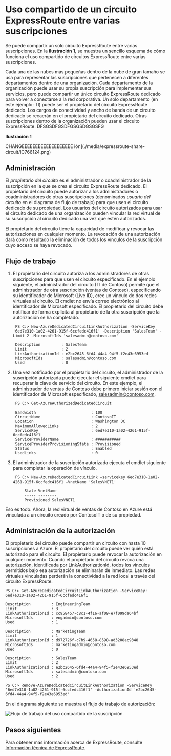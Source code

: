 <properties 
   pageTitle="Uso compartido de un circuito ExpressRoute entre varias suscripciones | Microsoft Azure"
   description="En este artículo, se explica el uso compartido de un circuito ExpressRoute entre varias suscripciones a Azure."
   services="expressroute"
   documentationCenter="na"
   authors="cherylmc"
   manager="jdial"
   editor="tysonn" />
<tags 
   ms.service="expressroute"
   ms.devlang="na"
   ms.topic="article"
   ms.tgt_pltfrm="na"
   ms.workload="infrastructure-services"
   ms.date="06/25/2015"
   ms.author="cherylmc" />

# Uso compartido de un circuito ExpressRoute entre varias suscripciones

Se puede compartir un solo circuito ExpressRoute entre varias suscripciones. En la **ilustración 1**, se muestra un sencillo esquema de cómo funciona el uso compartido de circuitos ExpressRoute entre varias suscripciones.

Cada una de las nubes más pequeñas dentro de la nube de gran tamaño se usa para representar las suscripciones que pertenecen a diferentes departamentos dentro de una organización. Cada departamento de la organización puede usar su propia suscripción para implementar sus servicios, pero puede compartir un único circuito ExpressRoute dedicado para volver a conectarse a la red corporativa. Un solo departamento (en este ejemplo: TI) puede ser el propietario del circuito ExpressRoute dedicado. Los cargos de conectividad y ancho de banda de un circuito dedicado se recaerán en el propietario del circuito dedicado. Otras suscripciones dentro de la organización pueden usar el circuito ExpressRoute. DFSGSDFGSDFGSGSDGSGSFG

**Ilustración 1**

CHANGEEEEEEEEEEEEEEEEEEE
ión](./media/expressroute-share-circuit/IC766124.png)


## Administración

El *propietario del circuito* es el administrador o coadministrador de la suscripción en la que se crea el circuito ExpressRoute dedicado. El propietario del circuito puede autorizar a los administradores o coadministradores de otras suscripciones (denominados *usuario del circuito* en el diagrama de flujo de trabajo) para que usen el circuito dedicado de su propiedad. Los usuarios del circuito autorizados para usar el circuito dedicado de una organización pueden vincular la red virtual de su suscripción al circuito dedicado una vez que estén autorizados.

El propietario del circuito tiene la capacidad de modificar y revocar las autorizaciones en cualquier momento. La revocación de una autorización dará como resultado la eliminación de todos los vínculos de la suscripción cuyo acceso se haya revocado.

## Flujo de trabajo

1. El propietario del circuito autoriza a los administradores de otras suscripciones para que usen el circuito especificado. En el ejemplo siguiente, el administrador del circuito (TI de Contoso) permite que el administrador de otra suscripción (ventas de Contoso), especificando su identificador de Microsoft (Live ID), cree un vínculo de dos redes virtuales al circuito. El cmdlet no envía correo electrónico al identificador de Microsoft especificado. El propietario del circuito debe notificar de forma explícita al propietario de la otra suscripción que la autorización se ha completado.

		PS C:> New-AzureDedicatedCircuitLinkAuthorization -ServiceKey '6ed7e310-1a02-4261-915f-6ccfedc416f1' -Description 'SalesTeam' -Limit 2 -MicrosoftIds 'salesadmin@contoso.com'
		
		Description         : SalesTeam 
		Limit               : 2 
		LinkAuthorizationId : e2bc2645-6fd4-44a4-94f5-f2e43e6953ed 
		MicrosoftIds        : salesadmin@contoso.com 
		Used                : 0

1. Una vez notificado por el propietario del circuito, el administrador de la suscripción autorizada puede ejecutar el siguiente cmdlet para recuperar la clave de servicio del circuito. En este ejemplo, el administrador de ventas de Contoso debe primero iniciar sesión con el identificador de Microsoft especificado, salesadmin@contoso.com.

		PS C:> Get-AzureAuthorizedDedicatedCircuit
		
		Bandwidth                        : 100
		CircuitName                      : ContosoIT
		Location                         : Washington DC
		MaximumAllowedLinks              : 2
		ServiceKey                       : 6ed7e310-1a02-4261-915f-6ccfedc416f1
		ServiceProviderName              : ###########
		ServiceProviderProvisioningState : Provisioned
		Status                           : Enabled
		UsedLinks                        : 0

1. El administrador de la suscripción autorizada ejecuta el cmdlet siguiente para completar la operación de vínculo.

		PS C:> New-AzureDedicatedCircuitLink –servicekey 6ed7e310-1a02-4261-915f-6ccfedc416f1 –VnetName 'SalesVNET1' 
		
			State VnetName 
			----- -------- 
			Provisioned SalesVNET1

Eso es todo. Ahora, la red virtual de ventas de Contoso en Azure está vinculada a un circuito creado por ContosoIT o de su propiedad.

## Administración de la autorización

El propietario del circuito puede compartir un circuito con hasta 10 suscripciones a Azure. El propietario del circuito puede ver quién está autorizado para el circuito. El propietario puede revocar la autorización en cualquier momento. Cuando el propietario del circuito revoca una autorización, identificada por LinkAuthorizationId, todos los vínculos permitidos bajo esa autorización se eliminarán de inmediato. Las redes virtuales vinculadas perderán la conectividad a la red local a través del circuito ExpressRoute.

	PS C:> Get-AzureDedicatedCircuitLinkAuthorization -ServiceKey: 6ed7e310-1a02-4261-915f-6ccfedc416f1 
	
	Description         : EngineeringTeam 
	Limit               : 3 
	LinkAuthorizationId : cc958457-c8c1-4f16-af09-e7f099da64bf 
	MicrosoftIds        : engadmin@contoso.com 
	Used                : 1 
	
	Description         : MarketingTeam 
	Limit               : 1 
	LinkAuthorizationId : d972726f-c7b9-4658-8598-ad3208ac9348 
	MicrosoftIds        : marketingadmin@contoso.com 
	Used                : 0 
	
	Description         : SalesTeam 
	Limit               : 2 
	LinkAuthorizationId : e2bc2645-6fd4-44a4-94f5-f2e43e6953ed 
	MicrosoftIds        : salesadmin@contoso.com 
	Used                : 2 
	
	PS C:> Remove-AzureDedicatedCircuitLinkAuthorization -ServiceKey '6ed7e310-1a02-4261-915f-6ccfedc416f1' -AuthorizationId 'e2bc2645-6fd4-44a4-94f5-f2e43e6953ed'


En el diagrama siguiente se muestra el flujo de trabajo de autorización:

![Flujo de trabajo del uso compartido de la suscripción](./media/expressroute-share-circuit/IC759525.png)

## Pasos siguientes

Para obtener más información acerca de ExpressRoute, consulte [Información técnica de ExpressRoute](expressroute-introduction.md).

<!---HONumber=July15_HO2-->